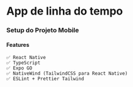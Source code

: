 # App de linha do tempo

  ### Setup do Projeto Mobile

  #### Features
  
    ✅ React Native
    ✅ TypeScript
    ✅ Expo GO
    ✅ NativeWind (TailwindCSS para React Native)
    ✅ ESLint + Prettier Tailwind